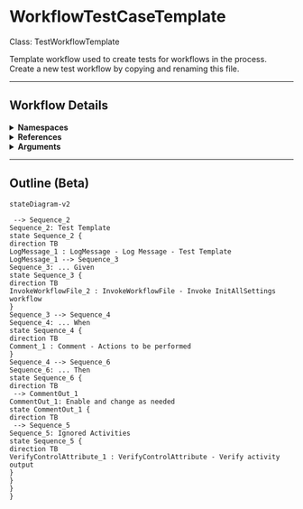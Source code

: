 # WorkflowTestCaseTemplate
Class: TestWorkflowTemplate

Template workflow used to create tests for workflows in the process.
Create a new test workflow by copying and renaming this file.

<hr />

## Workflow Details
<details>
    <summary>
    <b>Namespaces</b>
    </summary>

    - System
- System.Activities
- System.Activities.DynamicUpdate
- System.Activities.Statements
- System.Collections
- System.Collections.Generic
- System.Collections.ObjectModel
- System.Data
- System.Linq
- System.Linq.Expressions
- System.Reflection
- System.Runtime.InteropServices
- System.Runtime.Serialization
- System.Text
- UiPath.Core
- UiPath.Core.Activities
- UiPath.Shared.Activities
- UiPath.Testing
- UiPath.Testing.Activities


</details>
<details>
    <summary>
    <b>References</b>
    </summary>

    - Microsoft.Bcl.AsyncInterfaces
- Microsoft.CSharp
- System
- System.Activities
- System.ComponentModel.Composition
- System.ComponentModel.TypeConverter
- System.Core
- System.Data
- System.Data.Common
- System.Linq
- System.Memory
- System.ObjectModel
- System.Private.CoreLib
- System.Runtime.Serialization
- System.ServiceModel
- System.ServiceModel.Activities
- System.ValueTuple
- System.Xaml
- System.Xml
- System.Xml.Linq
- UiPath.Excel
- UiPath.Excel.Activities
- UiPath.System.Activities
- UiPath.System.Activities.Design
- UiPath.Testing
- UiPath.Testing.Activities


</details>
<details>
    <summary>
    <b>Arguments</b>
    </summary>

    <table><tr><th>Name</th><th>Direction</th><th>Type</th><th>Description</th></tr></table>
    
</details>

<hr />

## Outline (Beta)

```mermaid
stateDiagram-v2

 --> Sequence_2
Sequence_2: Test Template
state Sequence_2 {
direction TB
LogMessage_1 : LogMessage - Log Message - Test Template
LogMessage_1 --> Sequence_3
Sequence_3: ... Given
state Sequence_3 {
direction TB
InvokeWorkflowFile_2 : InvokeWorkflowFile - Invoke InitAllSettings workflow
}
Sequence_3 --> Sequence_4
Sequence_4: ... When
state Sequence_4 {
direction TB
Comment_1 : Comment - Actions to be performed
}
Sequence_4 --> Sequence_6
Sequence_6: ... Then
state Sequence_6 {
direction TB
 --> CommentOut_1
CommentOut_1: Enable and change as needed
state CommentOut_1 {
direction TB
 --> Sequence_5
Sequence_5: Ignored Activities
state Sequence_5 {
direction TB
VerifyControlAttribute_1 : VerifyControlAttribute - Verify activity output
}
}
}
}
```
